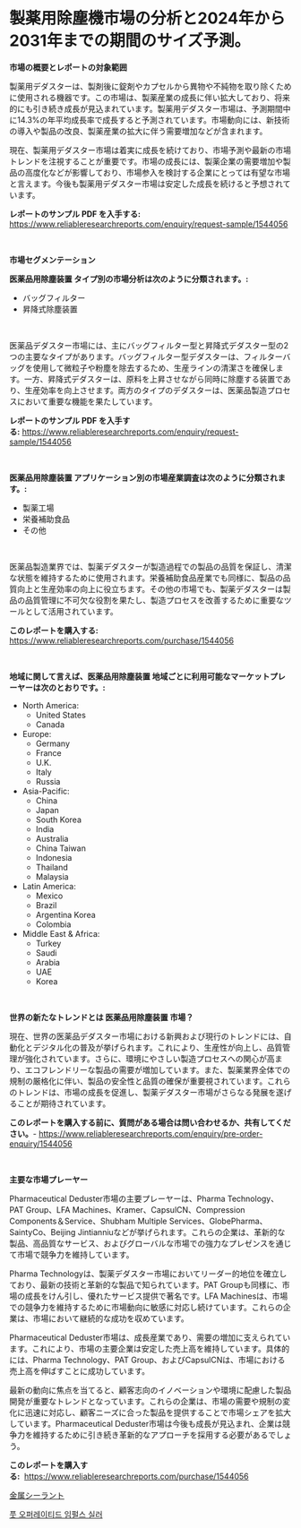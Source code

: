 <p><h1>製薬用除塵機市場の分析と2024年から2031年までの期間のサイズ予測。</h1></p><p><strong>市場の概要とレポートの対象範囲</strong></p>
<p><p>製薬用デダスターは、製剤後に錠剤やカプセルから異物や不純物を取り除くために使用される機器です。この市場は、製薬産業の成長に伴い拡大しており、将来的にも引き続き成長が見込まれています。製薬用デダスター市場は、予測期間中に14.3%の年平均成長率で成長すると予測されています。市場動向には、新技術の導入や製品の改良、製薬産業の拡大に伴う需要増加などが含まれます。</p><p>現在、製薬用デダスター市場は着実に成長を続けており、市場予測や最新の市場トレンドを注視することが重要です。市場の成長には、製薬企業の需要増加や製品の高度化などが影響しており、市場参入を検討する企業にとっては有望な市場と言えます。今後も製薬用デダスター市場は安定した成長を続けると予想されています。</p></p>
<p><strong>レポートのサンプル PDF を入手する:</strong> <a href="https://www.reliableresearchreports.com/enquiry/request-sample/1544056">https://www.reliableresearchreports.com/enquiry/request-sample/1544056</a></p>
<p>&nbsp;</p>
<p><strong>市場セグメンテーション</strong></p>
<p><strong>医薬品用除塵装置 タイプ別の市場分析は次のように分類されます。:</strong></p>
<p><ul><li>バッグフィルター</li><li>昇降式除塵装置</li></ul></p>
<p>&nbsp;</p>
<p><p>医薬品デダスター市場には、主にバッグフィルター型と昇降式デダスター型の2つの主要なタイプがあります。バッグフィルター型デダスターは、フィルターバッグを使用して微粒子や粉塵を除去するため、生産ラインの清潔さを確保します。一方、昇降式デダスターは、原料を上昇させながら同時に除塵する装置であり、生産効率を向上させます。両方のタイプのデダスターは、医薬品製造プロセスにおいて重要な機能を果たしています。</p></p>
<p><strong>レポートのサンプル PDF を入手する:</strong>&nbsp;<a href="https://www.reliableresearchreports.com/enquiry/request-sample/1544056">https://www.reliableresearchreports.com/enquiry/request-sample/1544056</a></p>
<p>&nbsp;</p>
<p><strong> 医薬品用除塵装置 アプリケーション別の市場産業調査は次のように分類されます。:</strong></p>
<p><ul><li>製薬工場</li><li>栄養補助食品</li><li>その他</li></ul></p>
<p>&nbsp;</p>
<p><p>医薬品製造業界では、製薬デダスターが製造過程での製品の品質を保証し、清潔な状態を維持するために使用されます。栄養補助食品産業でも同様に、製品の品質向上と生産効率の向上に役立ちます。その他の市場でも、製薬デダスターは製品の品質管理に不可欠な役割を果たし、製造プロセスを改善するために重要なツールとして活用されています。</p></p>
<p><strong>このレポートを購入する:</strong>&nbsp; <a href="https://www.reliableresearchreports.com/purchase/1544056">https://www.reliableresearchreports.com/purchase/1544056</a></p>
<p>&nbsp;</p>
<p><strong>地域に関して言えば、医薬品用除塵装置 地域ごとに利用可能なマーケットプレーヤーは次のとおりです。:</strong></p>
<p><ul>
    <li>
        North America:
        <ul>
            <li>United States</li>
            <li>Canada</li>
        </ul>
    </li>
    <li>
        Europe:
        <ul>
            <li>Germany</li>
            <li>France</li>
            <li>U.K.</li>
            <li>Italy</li>
            <li>Russia</li>
        </ul>
    </li>
    <li>
        Asia-Pacific:
        <ul>
            <li>China</li>
            <li>Japan</li>
            <li>South Korea</li>
            <li>India</li>
            <li>Australia</li>
            <li>China Taiwan</li>
            <li>Indonesia</li>
            <li>Thailand</li>
            <li>Malaysia</li>
        </ul>
    </li>
    <li>
        Latin America:
        <ul>
            <li>Mexico</li>
            <li>Brazil</li>
            <li>Argentina Korea</li>
            <li>Colombia</li>
        </ul>
    </li>
    <li>
        Middle East & Africa:
        <ul>
            <li>Turkey</li>
            <li>Saudi</li>
            <li>Arabia</li>
            <li>UAE</li>
            <li>Korea</li>
        </ul>
    </li>
    </ul></p>
<p>&nbsp;</p>
<p><strong>世界の新たなトレンドとは 医薬品用除塵装置 市場？</strong></p>
<p><p>現在、世界の医薬品デダスター市場における新興および現行のトレンドには、自動化とデジタル化の普及が挙げられます。これにより、生産性が向上し、品質管理が強化されています。さらに、環境にやさしい製造プロセスへの関心が高まり、エコフレンドリーな製品の需要が増加しています。また、製薬業界全体での規制の厳格化に伴い、製品の安全性と品質の確保が重要視されています。これらのトレンドは、市場の成長を促進し、製薬デダスター市場がさらなる発展を遂げることが期待されています。</p></p>
<p><strong>このレポートを購入する前に、質問がある場合は問い合わせるか、共有してください。</strong>- <a href="https://www.reliableresearchreports.com/enquiry/pre-order-enquiry/1544056">https://www.reliableresearchreports.com/enquiry/pre-order-enquiry/1544056</a></p>
<p>&nbsp;</p>
<p><strong>主要な市場プレーヤー</strong></p>
<p><p>Pharmaceutical Deduster市場の主要プレーヤーは、Pharma Technology、PAT Group、LFA Machines、Kramer、CapsulCN、Compression Components＆Service、Shubham Multiple Services、GlobePharma、SaintyCo、Beijing Jintianniuなどが挙げられます。これらの企業は、革新的な製品、高品質なサービス、およびグローバルな市場での強力なプレゼンスを通じて市場で競争力を維持しています。</p><p>Pharma Technologyは、製薬デダスター市場においてリーダー的地位を確立しており、最新の技術と革新的な製品で知られています。PAT Groupも同様に、市場の成長をけん引し、優れたサービス提供で著名です。LFA Machinesは、市場での競争力を維持するために市場動向に敏感に対応し続けています。これらの企業は、市場において継続的な成功を収めています。</p><p>Pharmaceutical Deduster市場は、成長産業であり、需要の増加に支えられています。これにより、市場の主要企業は安定した売上高を維持しています。具体的には、Pharma Technology、PAT Group、およびCapsulCNは、市場における売上高を伸ばすことに成功しています。</p><p>最新の動向に焦点を当てると、顧客志向のイノベーションや環境に配慮した製品開発が重要なトレンドとなっています。これらの企業は、市場の需要や規制の変化に迅速に対応し、顧客ニーズに合った製品を提供することで市場シェアを拡大しています。Pharmaceutical Deduster市場は今後も成長が見込まれ、企業は競争力を維持するために引き続き革新的なアプローチを採用する必要があるでしょう。</p></p>
<p><strong>このレポートを購入する:</strong>&nbsp;&nbsp;<a href="https://www.reliableresearchreports.com/purchase/1544056">https://www.reliableresearchreports.com/purchase/1544056</a></p>
<p><p><a href="https://github.com/mohamedbakry57/Market-Research-Report-List-3/blob/main/202238113405.md">金属シーラント</a></p><p><a href="https://github.com/laholand/Market-Research-Report-List-3/blob/main/883120912256.md">풋 오퍼레이티드 임펄스 실러</a></p></p>